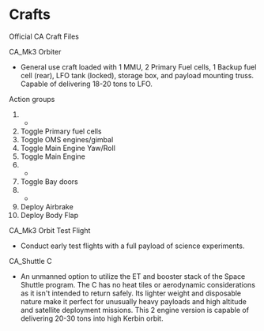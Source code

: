 # Crafts
Official CA Craft Files

CA_Mk3 Orbiter

- General use craft loaded with 1 MMU, 2 Primary Fuel cells, 1 Backup fuel cell (rear), LFO tank (locked), storage box, and payload mounting truss. Capable of delivering 18-20 tons to LFO.

Action groups
1) -
2) Toggle Primary fuel cells
3) Toggle OMS engines/gimbal
4) Toggle Main Engine Yaw/Roll
5) Toggle Main Engine
6) -
7) Toggle Bay doors
8) -
9) Deploy Airbrake
0) Deploy Body Flap

CA_Mk3 Orbit Test Flight

- Conduct early test flights with a full payload of science experiments.


CA_Shuttle C

- An unmanned option to utilize the ET and booster stack of the Space Shuttle program. The C has no heat tiles or aerodynamic considerations as it isn't intended to return safely. Its lighter weight and disposable nature make it perfect for unusually heavy payloads and high altitude and satellite deployment missions. This 2 engine version is capable of delivering 20-30 tons into high Kerbin orbit.
